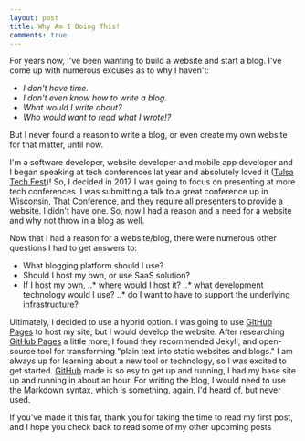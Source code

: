 ```yaml
---
layout: post
title: Why Am I Doing This!
comments: true
---
```


For years now, I've been wanting to build a website and start a blog. I've come up with numerous excuses as to why I haven't:

- *I don't have time.*
- *I don't even know how to write a blog.*
- *What would I write about?*
- *Who would want to read what I wrote!?*

But I never found a reason to write a blog, or even create my own website for that matter, until now.  

I'm a software developer, website developer and mobile app developer and I began speaking at tech conferences lat year and absolutely loved it ([Tulsa Tech Fest](http://tulsatechfest.com))! So, I decided in 2017 I was going to focus on presenting at more tech conferences. I was submitting a talk to a great conference up in Wisconsin, [That Conference](https://www.thatconference.com), and they require all presenters to provide a website. I didn't have one. So, now I had a reason and a need for a website and why not throw in a blog as well.

Now that I had a reason for a website/blog, there were numerous other questions I had to get answers to:

- What blogging platform should I use?
- Should I host my own, or use SaaS solution?
- If I host my own, 
..* where would I host it?
..* what development technology would I use?
..* do I want to have to support the underlying infrastructure?

Ultimately, I decided to use a hybrid option. I was going to use [GitHub Pages](https://pages.github.com) to host my site, but I would develop the website. After researching [GitHub Pages](https://pages.github.com) a little more, I found they recommended Jekyll, and open-source tool for transforming "plain text into static websites and blogs." I am always up for learning about a new tool or technology, so I was excited to get started. [GitHub](https://github.com) made is so esy to get up and running, I had my base site up and running in about an hour. For writing the blog, I would need to use the Markdown syntax, which is something, again, I'd heard of, but never used. 

If you've made it this far, thank you for taking the time to read my first post, and I hope you check back to read some of my other upcoming posts

